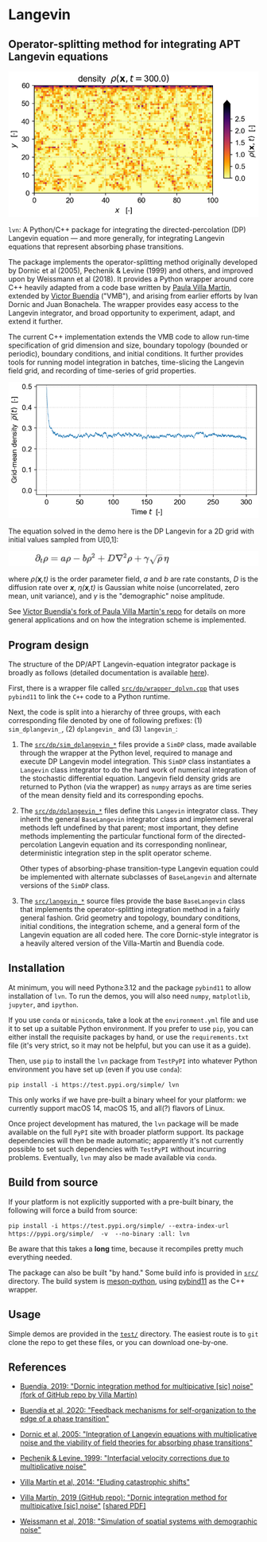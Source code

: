 # Langevin
## Operator-splitting method for integrating APT Langevin equations

<!-- ![](test/meandensity_time.png "Results of demo DP integration") -->

![](https://raw.githubusercontent.com/cstarkjp/Langevin/main/test/density_grid.png
 "Density grid")

`lvn`: A Python/C++ package for integrating the directed-percolation (DP) Langevin equation — and more generally, for integrating Langevin equations that represent absorbing phase transitions. 

The package implements the operator-splitting method originally developed by Dornic et al (2005), Pechenik & Levine (1999) and others, and improved upon by Weissmann et al (2018).
It provides a Python wrapper around core C++ heavily adapted from a code base written by [Paula Villa Martín](https://github.com/pvillamartin), extended by [Victor Buendía](https://github.com/VictorSeven) ("VMB"), and arising from earlier efforts by Ivan Dornic and Juan Bonachela. The wrapper provides easy access to the Langevin integrator, and broad opportunity to experiment, adapt, and extend it further. 

The current C++ implementation extends the VMB code to allow run-time specification of 
grid dimension and size, boundary topology (bounded or periodic), boundary conditions, and initial conditions. It further provides tools for running model integration 
in batches, time-slicing the Langevin field grid, and recording of time-series
of grid properties.

![](https://raw.githubusercontent.com/cstarkjp/Langevin/main/test/meandensity_time.png
 "Mean density over time")

The equation solved in the demo here is the DP Langevin for a 2D grid with initial values sampled from U[0,1]: 

![](https://raw.githubusercontent.com/cstarkjp/Langevin/main/images/dplangevin_equation.png
 "DP Langevin equation")


<!-- $`\partial_t \rho = a\rho - b\rho^2 + D \nabla^2 \rho + \gamma \sqrt{\rho} \, \eta`$ -->

where *ρ(**x**,t)* is the order parameter field, *a* and *b* are rate constants, *D* is the diffusion rate over **_x_**, *η(**x**,t)* is Gaussian white noise (uncorrelated, zero mean, unit variance), and *γ* is the "demographic" noise amplitude.

See 
[Victor Buendía's fork of Paula Villa Martín's repo](https://github.com/VictorSeven/Dornic_et_al_integration_class/tree/victor-update)
 for details on more general applications and on how the integration scheme is implemented.

## Program design

The structure of the DP/APT Langevin-equation integrator package is broadly as follows 
(detailed documentation is available 
[here](https://cstarkjp.github.io/Langevin/annotated.html)).

First, there is a wrapper file called [`src/dp/wrapper_dplvn.cpp`](https://github.com/cstarkjp/Langevin/tree/main/src/dp/wrapper_dplvn.cpp) that uses `pybind11` to link the `C++` code to a Python runtime.

Next, the code is split into a hierarchy of three groups, with each corresponding  file denoted by one of following prefixes: (1) `sim_dplangevin_`, (2) `dplangevin_` and (3) `langevin_`:

   1.   The [`src/dp/sim_dplangevin_*`](https://github.com/cstarkjp/Langevin/tree/main/src/dp) files provide a `SimDP` class, made available through the wrapper at the Python level, required to manage and execute DP Langevin model integration.  This `SimDP` class instantiates a `Langevin` class integrator to do the hard work of numerical integration of the stochastic differential equation. Langevin field density grids are returned to Python (via the wrapper) as `numpy` arrays
   as are time series of the mean density field and its corresponding epochs.


   2. The [`src/dp/dplangevin_*`](https://github.com/cstarkjp/Langevin/tree/main/src/dp) files define this `Langevin` integrator class. They inherit the general `BaseLangevin` integrator class and implement several methods left undefined by that parent; most important, they define methods implementing the particular functional form of the directed-percolation Langevin equation and its corresponding nonlinear, deterministic integration step in the split operator scheme.

       Other types of absorbing-phase transition-type Langevin equation could be
       implemented with alternate subclasses of `BaseLangevin` and alternate 
       versions of the `SimDP` class.


   3. The [`src/langevin_*`](https://github.com/cstarkjp/Langevin/tree/main/src) source files provide the base `BaseLangevin` class that implements the operator-splitting integration method in a fairly general fashion. Grid geometry and topology, boundary conditions, initial conditions, the integration scheme, and a general form of the Langevin equation are all coded here. The core Dornic-style integrator is a heavily altered version of the Villa-Martín and Buendía code.


## Installation

At minimum, you will need Python≥3.12 and the package `pybind11` to allow installation of
`lvn`. To run the demos, you will also need `numpy`, `matplotlib`, `jupyter`, and `ipython`.

If you use `conda` or `miniconda`, take a look at the `environment.yml` file and use it to set up a suitable Python environment. If you prefer to use `pip`, you can either install the requisite packages by hand, or use the `requirements.txt` file (it's very strict, so it may not be helpful, but you can use it as a guide).

Then, use `pip` to install the `lvn` package from `TestPyPI` into whatever Python environment you have set up (even if you use `conda`):

    pip install -i https://test.pypi.org/simple/ lvn

This only works if we have pre-built a binary wheel for your platform: we currently support macOS 14, macOS 15, and all(?) flavors of Linux.


Once project development has matured, the `lvn` package will be made available on the full `PyPI` site with broader platform support.
Its package dependencies will then be made automatic; apparently it's not currently possible to 
set such dependencies with `TestPyPI` without incurring problems. Eventually, `lvn` may also be made available via `conda`. 


## Build from source

If your platform is not explicitly supported with a pre-built binary, the following will force a build from source:

    pip install -i https://test.pypi.org/simple/ --extra-index-url https://pypi.org/simple/  -v  --no-binary :all: lvn

Be aware that this takes a **long** time, because it recompiles pretty much everything needed.
    
The package can also be built "by hand."
Some build info is provided in [`src/`](https://github.com/cstarkjp/Langevin/tree/main/src/README.md) directory. The build system is [meson-python](https://mesonbuild.com/meson-python/), using [pybind11](https://pybind11.readthedocs.io/en/stable/) as the C++ wrapper. 


## Usage

Simple demos are provided in the [`test/`](https://github.com/cstarkjp/Langevin/tree/main/test/README.md) directory. The easiest route is to `git` clone the repo to get these files, or you can download one-by-one.




## References

   - [Buendía, 2019: "Dornic integration method for multipicative [sic] noise" (fork of GitHub repo by Villa Martín)](https://github.com/VictorSeven/Dornic_et_al_integration_class/tree/victor-update)  
   <!-- [[shared PDF]](https://www.dropbox.com/scl/fi/jzu0hxbifu8g8njglwfh1/VillaMartin_2014_CatastrophicShiftsLangevinSimulation2D.pdf?rlkey=i9s6s1i19jtgk6pua7xwdaa1a&st=qpfzqyyw&dl=0)  -->

   - [Buendía et al, 2020: "Feedback mechanisms for self-organization to the edge of a phase transition"](https://www.frontiersin.org/journals/physics#editorial-board)  
   <!-- [[shared PDF]](https://www.dropbox.com/scl/fi/oh7j5goqeggfmrc5414ir/Buendia_2020_FeedbackSelfOrganizationPhaseTransitions.pdf?rlkey=ot37k7mw7iaymcgs3g9jg4yhu&st=5stsyu8m&dl=0)  -->

   - [Dornic et al, 2005: "Integration of Langevin equations with multiplicative noise and the viability of field theories for absorbing phase transitions"](https://doi.org/10.1103/PhysRevLett.94.100601)   
   <!-- [[shared PDF]](https://www.dropbox.com/scl/fi/g0h355kxiq47zmxyxlxue/Dornic_2005_MultiplicativenoiseLangevinIntegrationDirectedPercolation.pdf?rlkey=aj5k6zekitc02lno0b50yhjbx&st=vzd5hdfz&dl=0) -->

   - [Pechenik & Levine, 1999: "Interfacial velocity corrections due to multiplicative noise"](https://doi.org/10.1103/PhysRevE.59.3893)   
   <!-- [[shared PDF]](https://www.dropbox.com/scl/fi/ylu6r5vk34r9sdv8aoiqh/PechenikLevine_1999_MultiplicativeNoiseNonequilibriumPhaseTransitionSDE.pdf?rlkey=90ncj263w5n41hncosiww5n41&st=7uuvp79z&dl=0) -->

   - [Villa Martín et al, 2014: "Eluding catastrophic shifts"](https://doi.org/10.1073/pnas.1414708112)   
   <!-- [[shared PDF]](https://www.dropbox.com/scl/fi/jzu0hxbifu8g8njglwfh1/VillaMartin_2014_CatastrophicShiftsLangevinSimulation2D.pdf?rlkey=i9s6s1i19jtgk6pua7xwdaa1a&st=qpfzqyyw&dl=0)  -->

   - [Villa Martín, 2019  (GitHub repo): "Dornic integration method for multipicative [sic] noise"](https://github.com/pvillamartin/Dornic_et_al_integration_class)   [[shared PDF]](https://www.dropbox.com/scl/fi/sdeiwyxjpyx6a2tv5vibr/VillaMartin_2019_DornicMethod.pdf?rlkey=wykox7ifyu0ms4pd3hokp1d4u&st=xir9d3vt&dl=0) 

   - [Weissmann et al, 2018: "Simulation of spatial systems with demographic noise"](https://doi.org/10.1103/PhysRevE.98.022131)   
